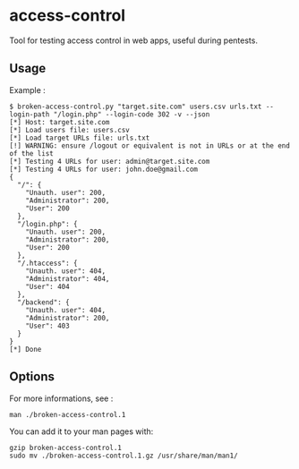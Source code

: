 # access-control
Tool for testing access control in web apps, useful during pentests.

## Usage

Example :
```
$ broken-access-control.py "target.site.com" users.csv urls.txt --login-path "/login.php" --login-code 302 -v --json
[*] Host: target.site.com
[*] Load users file: users.csv
[*] Load target URLs file: urls.txt
[!] WARNING: ensure /logout or equivalent is not in URLs or at the end of the list
[*] Testing 4 URLs for user: admin@target.site.com
[*] Testing 4 URLs for user: john.doe@gmail.com
{
  "/": {
    "Unauth. user": 200,
    "Administrator": 200,
    "User": 200
  },
  "/login.php": {
    "Unauth. user": 200,
    "Administrator": 200,
    "User": 200
  },
  "/.htaccess": {
    "Unauth. user": 404,
    "Administrator": 404,
    "User": 404
  },
  "/backend": {
    "Unauth. user": 404,
    "Administrator": 200,
    "User": 403
  }
}
[*] Done
```

## Options

For more informations, see :
```
man ./broken-access-control.1
```

You can add it to your man pages with:
```
gzip broken-access-control.1
sudo mv ./broken-access-control.1.gz /usr/share/man/man1/
```
